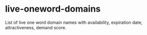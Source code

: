 # live-oneword-domains
List of live one word domain names with availability, expiration date, attractiveness, demand score.
